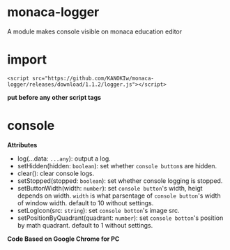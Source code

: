 # monaca-logger
A module makes console visible on monaca education editor

# import
`<script src="https://github.com/KANOKIw/monaca-logger/releases/download/1.1.2/logger.js"></script>`

__put before any other script tags__

# console
**Attributes**
 * log(...data: `...any`):
    output a log.
 * setHidden(hidden: `boolean`):
    set whether `console button`s are hidden.
 * clear():
    clear console logs.
 * setStopped(stopped: `boolean`):
    set whether console logging is stopped.
 * setButtonWidth(width: `number`):
    set `console button`'s width, heigt depends on width.
    `width` is what parsentage of `console button`'s width of window width.
    default to 10 without settings.
 * setLogIcon(src: `string`):
    set `console botton`'s image src.
 * setPositionByQuadrant(quadrant: `number`):
    set `console botton`'s position by math quadrant.
    default to 1 without settings.

**Code Based on Google Chrome for PC**

